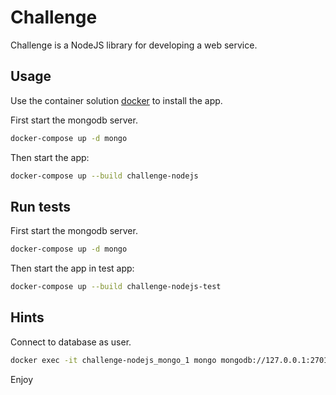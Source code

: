 # Challenge

Challenge is a NodeJS library for developing a web service.

## Usage

Use the container solution [docker](https://www.docker.com/get-started) to install the app.

First start the mongodb server.

```bash
docker-compose up -d mongo
```

Then start the app:

```bash
docker-compose up --build challenge-nodejs
```

## Run tests

First start the mongodb server.

```bash
docker-compose up -d mongo
```

Then start the app in test app:

```bash
docker-compose up --build challenge-nodejs-test
```

## Hints

Connect to database as user.

```bash
docker exec -it challenge-nodejs_mongo_1 mongo mongodb://127.0.0.1:27017/challenge -u user -p pass
```

Enjoy